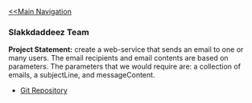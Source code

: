 [<<Main Navigation](https://github.com/bciancio/QuickMockup/blob/master/README.md#quickmockup)


### Slakkdaddeez Team
**Project Statement:** create a web-service that sends an email to one or many users. The email recipients and email contents are based on parameters. The parameters that we would require are: a collection of emails, a subjectLine, and messageContent.

* [Git Repository](https://github.com/lannywong/EmailWebService#team-members)

